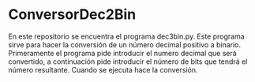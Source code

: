 # ConversorDec2Bin
En este repositorio se encuentra el programa dec3bin.py. 
Este programa sirve para hacer la conversión de un número decimal positivo a binario. 
Primeramente el programa pide introducir el numero decimal que será convertido, a continuación pide introducir el número de bits que tendrá el número resultante.
Cuando se ejecuta hace la conversión.
 
